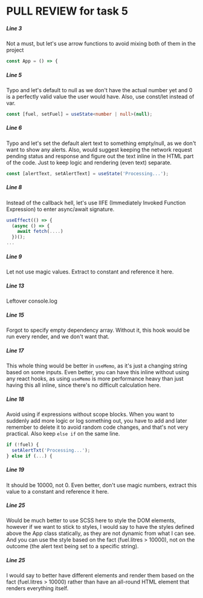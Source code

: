 # PULL REVIEW for task 5

##### Line 3
Not a must, but let's use arrow functions to avoid mixing both of them in the project
```typescript
const App = () => {
```

##### Line 5
Typo and let's default to null as we don't have the actual number yet and
0 is a perfectly valid value the user would have. Also, use const/let instead of var.
```typescript
const [fuel, setFuel] = useState<number | null>(null);
```

##### Line 6
Typo and let's set the default alert text to something empty/null,
as we don't want to show any alerts.
Also, would suggest keeping the network request pending status and response
and figure out the text inline in the HTML part of the code.
Just to keep logic and rendering (even text) separate.
```typescript
const [alertText, setAlertText] = useState('Processing...');
```

##### Line 8
Instead of the callback hell, let's use IIFE (Immediately Invoked Function Expression)
to enter async/await signature.
```typescript
useEffect(() => {
  (async () => {
    await fetch(....)
  })();
...
```

##### Line 9
Let not use magic values. Extract to constant and reference it here.

##### Line 13
Leftover console.log

##### Line 15
Forgot to specify empty dependency array.
Without it, this hook would be run every render, and we don't want that.

##### Line 17
This whole thing would be better in `useMemo`,
as it's just a changing string based on some inputs.
Even better, you can have this inline without using any react hooks,
as using `useMemo` is more performance heavy than just having this all inline, since there's no difficult calculation here.

##### Line 18
Avoid using if expressions without scope blocks.
When you want to suddenly add more logic or log something out,
you have to add and later remember to delete it to avoid random code changes,
and that's not very practical. Also keep `else if` on the same line.
```typescript
if (!fuel) {
  setAlertTxt('Processing...');
} else if (...) {
```

##### Line 19
It should be 10000, not 0. Even better, don't use magic numbers,
extract this value to a constant and reference it here.


##### Line 25
Would be much better to use SCSS here to style the DOM elements,
however if we want to stick to styles, I would say to have the styles
defined above the App class statically, as they are not dynamic from what I can see.
And you can use the style based on the fact (fuel.litres > 10000),
not on the outcome (the alert text being set to a specific string).

##### Line 25
I would say to better have different elements and render them based
on the fact (fuel.litres > 10000) rather than have an all-round HTML element
that renders everything itself.
